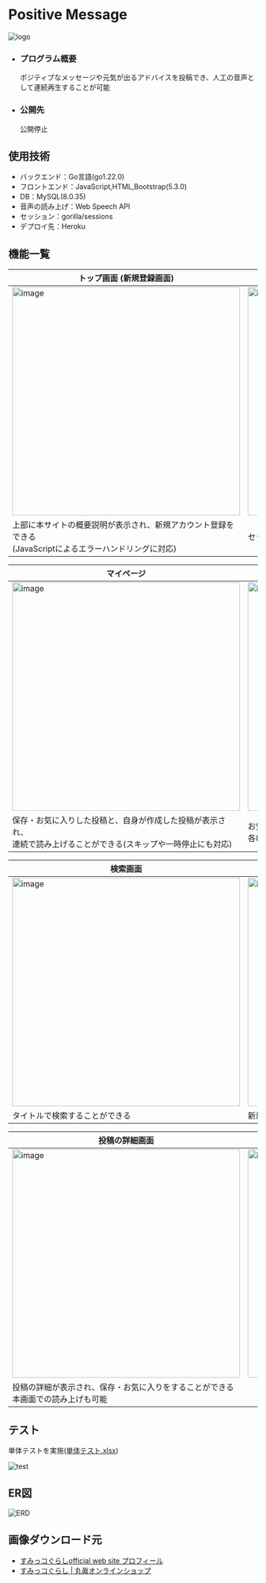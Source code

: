 # Positive Message
![logo](https://github.com/beginerKosukeT/positiveMessage/assets/144611948/0faaf891-8020-4cbf-bd9b-b8cdb2f03289)

- ### プログラム概要
  ポジティブなメッセージや元気が出るアドバイスを投稿でき、人工の音声として連続再生することが可能
- ### 公開先
  公開停止

## 使用技術
- バックエンド：Go言語(go1.22.0)
- フロントエンド：JavaScript,HTML,Bootstrap(5.3.0)
- DB：MySQL(8.0.35)
- 音声の読み上げ：Web Speech API
- セッション：gorilla/sessions
- デプロイ先：Heroku


## 機能一覧
| トップ画面 (新規登録画面) | ログイン画面 |
| - | - |
|<img width="460" alt="image" src="https://github.com/beginerKosukeT/positiveMessage/assets/144611948/d538f610-af38-4de0-be12-26b9546f442a">|<img width="460" alt="image" src="https://github.com/beginerKosukeT/positiveMessage/assets/144611948/83cdeaf9-fad3-4e3b-99fe-1a017d9e46cd">|
|上部に本サイトの概要説明が表示され、新規アカウント登録をできる<br>(JavaScriptによるエラーハンドリングに対応)|セッション機能を利用してログインすることができる|

| マイページ | 人気の投稿&新作画面 |
| - | - |
|<img width="460" alt="image" src="https://github.com/beginerKosukeT/positiveMessage/assets/144611948/0a8fd561-69e9-4264-b857-f38c026c6a92">|<img width="460" alt="image" src="https://github.com/beginerKosukeT/positiveMessage/assets/144611948/819724c9-2e07-4e28-963f-537f556af97a">|
|保存・お気に入りした投稿と、自身が作成した投稿が表示され、<br>連続で読み上げることができる(スキップや一時停止にも対応)|お気に入り数の多い投稿、作成日時が新しい投稿の内、<br>各8件まで新しい投稿が表示される|

| 検索画面 | 新規投稿画面|
| - | - |
|<img width="460" alt="image" src="https://github.com/beginerKosukeT/positiveMessage/assets/144611948/a24c067b-8a2b-4a5e-bfa6-db1be33a0829">|<img width="460" alt="image" src="https://github.com/beginerKosukeT/positiveMessage/assets/144611948/f734c669-0977-474c-addc-6fab773503c5">|
|タイトルで検索することができる|新規投稿ができる(JavaScriptによるエラーハンドリングに対応)|

| 投稿の詳細画面 || 
| - | - |
|<img width="460" alt="image" src="https://github.com/beginerKosukeT/positiveMessage/assets/144611948/43a589ad-1268-4397-8812-b94c028b2b75">|<img width="460" alt="image" src="https://github.com/beginerKosukeT/positiveMessage/assets/144611948/55b7e9e8-8305-49af-8ca0-58af2946233a">|
|投稿の詳細が表示され、保存・お気に入りをすることができる<br>本画面での読み上げも可能|　　　　　　　　　　　　　　　　　　　　　　　　　　|

## テスト
単体テストを実施(<a href="https://app.box.com/s/qdgiyqzxdfu0vaslqy4kaxyuf0m9dqez">単体テスト.xlsx</a>)

![test](https://github.com/beginerKosukeT/positiveMessage/assets/144611948/a593f24d-7561-4dd6-ab5c-3e89ca4ac00c)

## ER図
![ERD](https://github.com/beginerKosukeT/positiveMessage/assets/144611948/b9e0296f-1842-4091-a273-917ead4067d6)


## 画像ダウンロード元
- <a href="https://www.san-x.co.jp/sumikko/profile/">すみっコぐらしofficial web site プロフィール</a>
- <a href="https://sunheart-shop.com/c/gr1/san-x/sumikkogurashi"> すみっコぐらし | 丸眞オンラインショップ</a>
